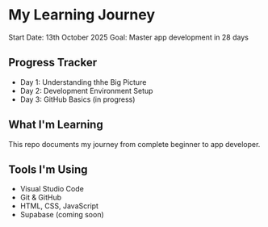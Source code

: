 # My Learning Journey
Start Date: 13th October 2025
Goal: Master app development in 28 days
## Progress Tracker
- Day 1: Understanding thhe Big Picture
- Day 2: Development Environment Setup
- Day 3: GitHub Basics (in progress)
## What I'm Learning
This repo documents my journey from complete beginner to app developer.
## Tools I'm Using
- Visual Studio Code
- Git & GitHub
- HTML, CSS, JavaScript
- Supabase (coming soon)
